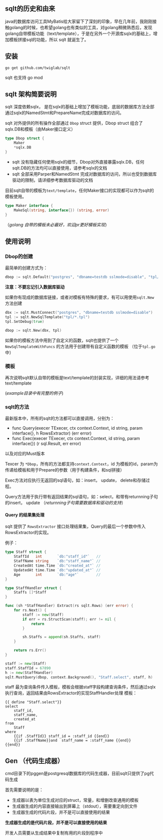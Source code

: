 ## sqlt的历史和由来

java的数据库访问工具MyBatis给大家留下了深刻的印象，早在几年前，我刚刚接触golang的时候，也希望golang也有类似的工具，对golang稍微熟悉后，发现golang自带模板功能（text/template），于是在另外一个开源库sqlx的基础上，增加模板拼接sql的功能，所以 sqlt 就诞生了。

## 安装

```
go get github.com/twiglab/sqlt
```

sqlt 也支持 go mod

## sqlt 架构简要说明

sqlt 深度依赖sqlx， 是在sqlx的基础上增加了模板功能，底层的数据库方法全部通过sqlx的NamedStmt和PrepareName完成对数据库的访问。

sqlt 对外提供的所有操作全部通过 `Dbop` struct 提供，Dbop struct 组合了sqlx.DB和模板（由Maker接口定义）

```go
type Dbop struct {
	Maker
	*sqlx.DB
}
```

- sqlt 没有隐藏任何使用sqlx的细节，Dbop对外直接暴露sqlx.DB，任何sqlt.DB的方法均可以直接使用，请参考sqlx的文档 
- sqlt 全部采用Parper和NamedStmt 完成对数据库的访问，所以也受到数据库驱动的限制，请详细参考数据库驱动的文档

目前sqlt自带的模板为`text/template`，任何Maker接口的实现都可以作为sqlt的模板使用。
```go
type Maker interface {
	MakeSql(string, interface{}) (string, error)
}
```
（*golang 自带的模板未必最好，欢迎pr更好模板实现*）

## 使用说明

### Dbop的创建
最简单的创建方式为：

```go
dbop := sqlt.Default("postgres", "dbname=testdb sslmode=disable", "tpl/*.tpl")
```
**注意：不要忘记引入数据库驱动**

如果你有现成的数据库链接，或者对模板有特殊的要求，有可以用使用`sqlt.New`方法创建

```go
dbx := sqlt.MustConnect("postgres", "dbname=testdb sslmode=disable")
tpl := sqlt.NewSqlTemplate("tpl/*.tpl")
tpl.SetDebug(true)

dbop := sqlt.New(dbx, tpl)
```

如果你的模板方法中用到了自定义的函数，sqlt也提供了一个 `NewSqlTemplateWithFuncs` 的方法用于创建带有自定义函数的模板 （位于`tpl.go`中）

### 模板

再次说明sqlt默认自带的模板是text/template的封装实现，详细的用法请参考text/template

(*example目录中有完整的例子*)

### sqlt的方法

最新版本中，所有的sqlt的方法都可以直接调用，分别为：

- func Query(execer TExecer, ctx context.Context, id string, param interface{}, h RowsExtractor) (err error) 
- func Exec(execer TExecer, ctx context.Context, id string, param interface{}) (r sql.Result, err error) 

以及对应的Must版本

Texcer 为 `*Dbop`，所有的方法都支持`context.Context`，id 为模板的id，param为传递给模板和用于Prepare的参数（用于构建条件，和sql拼接）

Exec方法对应执行无返回的sql语句，如：insert， update， delete和存储过程。

Query方法用于执行带有返回结果的sql语句，如：select，和带有returnning子句的insert， update （*returnning子句需要数据库和驱动的支持*）

#### Query 的结果集处理

sqlt 提供了 `RowsExtractor` 接口处理结果集，Query的最后一个参数中传入RowsExtractor的实现。

例子：
```go
type Staff struct {
	StaffId   int       `db:"staff_id"`   //
	StaffName string    `db:"staff_name"` //
	CreatedAt time.Time `db:"created_at"` //
	UpdatedAt time.Time `db:"updated_at"` //
	Age       int       `db:"age"`        //
}

type StaffHandler struct {
	Staffs []*Staff
}

func (sh *StaffHandler) Extract(rs sqlt.Rows) (err error) {
	for rs.Next() {
		staff := new(Staff)
		if err = rs.StructScan(staff); err != nil {
			return
		}

		sh.Staffs = append(sh.Staffs, staff)
	}

	return rs.Err()
}

staff := new(Staff)
staff.StaffId = 67890
h := new(StaffHandler)
sqlt.MustQuery(dbop, context.Background(), "Staff.select", staff, h)
```
staff 最为查询条件传入模板，模板会根据staff字段构建查询条件，然后通过sqlx执行查询，返回结果由RowsExtractor的实现StaffHandler处理
模板：
```template
{{ define "Staff.select"}}
select
	staff_id,
	staff_name,
	created_at
from
	Staff
where
	{{if .StaffId}} staff_id = :staff_id {{end}}
	{{if .StaffName}}and  staff_name = :staff_name {{end}}
{{end}}
```

## Gen （代码生成器）

cmd目录下的pggen是postgresql数据库的代码生成器，目前sqlt只提供了pg代码生成

首先需要说明的是：
- 生成器以表为单位生成对应的struct，常量，和增删改查通用的模板
- 生成器生成的内容直接输出到屏幕上（stdout），需要重定向到文件
- 生成器生成的代码片段，并不是可以直接使用的结果

**生成器生成的是代码片段，并不是可以直接使用的结果**

开发人员需要从生成结果中复制有用的片段到程序中
